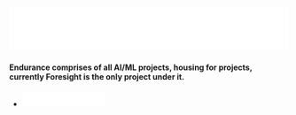<img src = 'Assets/Name/Endurance.png'> 

 #### Endurance comprises of all AI/ML projects, housing for projects, currently Foresight is the only project under it.
* [<img src = 'Assets/Name/Foresight.png' width = 150>](https://harshj6301.github.io/Foresight-website/)
